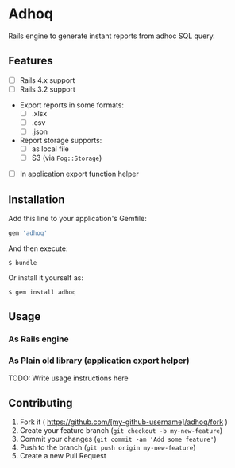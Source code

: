 # Adhoq

Rails engine to generate instant reports from adhoc SQL query.

## Features

- [ ] Rails 4.x support
- [ ] Rails 3.2 support
- Export reports in some formats:
  - [ ] .xlsx
  - [ ] .csv
  - [ ] .json
- Report storage supports:
  - [ ] as local file
  - [ ] S3 (via `Fog::Storage`)
- [ ] In application export function helper

## Installation

Add this line to your application's Gemfile:

```ruby
gem 'adhoq'
```

And then execute:

    $ bundle

Or install it yourself as:

    $ gem install adhoq

## Usage

### As Rails engine

### As Plain old library (application export helper)

TODO: Write usage instructions here

## Contributing

1. Fork it ( https://github.com/[my-github-username]/adhoq/fork )
2. Create your feature branch (`git checkout -b my-new-feature`)
3. Commit your changes (`git commit -am 'Add some feature'`)
4. Push to the branch (`git push origin my-new-feature`)
5. Create a new Pull Request

